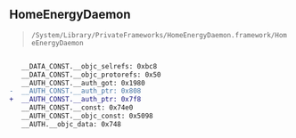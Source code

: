 ## HomeEnergyDaemon

> `/System/Library/PrivateFrameworks/HomeEnergyDaemon.framework/HomeEnergyDaemon`

```diff

   __DATA_CONST.__objc_selrefs: 0xbc8
   __DATA_CONST.__objc_protorefs: 0x50
   __AUTH_CONST.__auth_got: 0x1980
-  __AUTH_CONST.__auth_ptr: 0x808
+  __AUTH_CONST.__auth_ptr: 0x7f8
   __AUTH_CONST.__const: 0x74e0
   __AUTH_CONST.__objc_const: 0x5098
   __AUTH.__objc_data: 0x748

```
